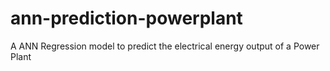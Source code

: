# ann-prediction-powerplant
A ANN Regression model to predict the electrical energy output of a Power Plant
